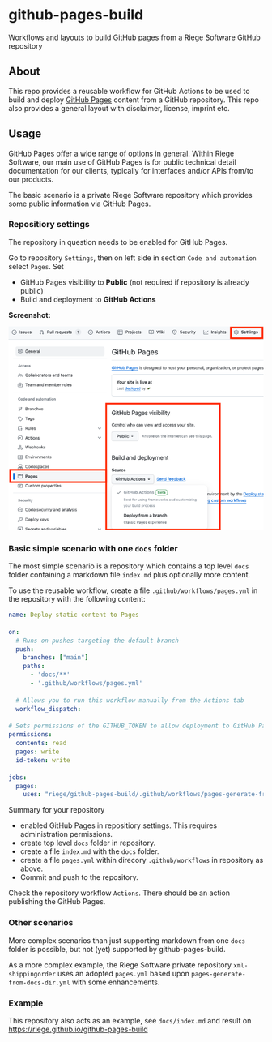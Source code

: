 # github-pages-build

Workflows and layouts to build GitHub pages from a Riege Software GitHub repository

## About

This repo provides a reusable workflow for GitHub Actions to be used to
build and deploy [GitHub Pages](https://docs.github.com/en/pages) content from a
GitHub repository.
This repo also provides a general layout with disclaimer, license, imprint etc.

## Usage

GitHub Pages offer a wide range of options in general.
Within Riege Software, our main use of GitHub Pages
is for public technical detail documentation for our clients, typically for
interfaces and/or APIs from/to our products.

The basic scenario is a private Riege Software repository which provides some
public information via GitHub Pages.

### Repositiory settings

The repository in question needs to be enabled for GitHub Pages.

Go to repository `Settings`, then on left side in section `Code and automation`
select `Pages`. Set
* GitHub Pages visibility to **Public** (not required if repository is already public)
* Build and deployment to **GitHub Actions**

**Screenshot:**

![](https://github.com/riege/github-pages-build/blob/main/img/pages-settings.png?raw=true|height=305)

### Basic simple scenario with one `docs` folder

The most simple scenario is a repository which contains a top level `docs` folder
containing a markdown file `index.md` plus optionally more content.

To use the reusable workflow, create a file `.github/workflows/pages.yml` in
the repository with the following content:

```yaml
name: Deploy static content to Pages

on:
  # Runs on pushes targeting the default branch
  push:
    branches: ["main"]
    paths:
      - 'docs/**'
      - '.github/workflows/pages.yml'

  # Allows you to run this workflow manually from the Actions tab
  workflow_dispatch:

# Sets permissions of the GITHUB_TOKEN to allow deployment to GitHub Pages
permissions:
  contents: read
  pages: write
  id-token: write

jobs:
  pages:
    uses: "riege/github-pages-build/.github/workflows/pages-generate-from-docs-dir.yml@main"
```

Summary for your repository
* enabled GitHub Pages in repositiory settings. This requires administration permissions.  
* create top level `docs` folder in repository.
* create a file `index.md` with the `docs` folder.
* create a file `pages.yml` within direcory `.github/workflows` in repository as above.
* Commit and push to the repository.

Check the repository workflow `Actions`. There should be an action publishing the GitHub Pages.

### Other scenarios

More complex scenarios than just supporting markdown from one `docs` folder is possible,
but not (yet) supported by github-pages-build.

As a more complex example, the Riege Software private repository `xml-shippingorder`
uses an adopted `pages.yml` based upon `pages-generate-from-docs-dir.yml` with
some enhancements.

### Example

This repository also acts as an example, see `docs/index.md` and result on https://riege.github.io/github-pages-build
